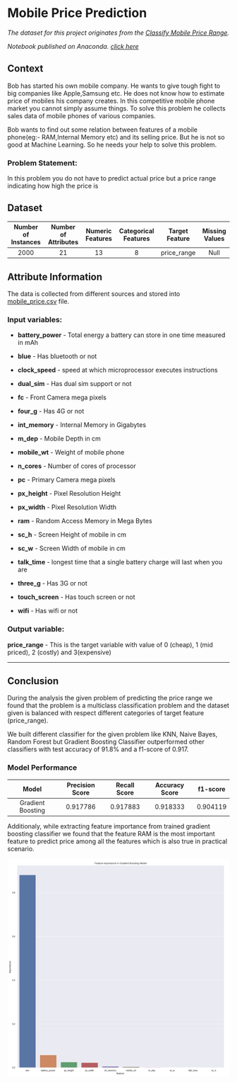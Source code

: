 # Mobile Price Prediction

*The dataset for this project originates from the [Classify Mobile Price Range](https://www.kaggle.com/iabhishekofficial/mobile-price-classification).*

*Notebook published on Anaconda. [click here](https://anaconda.org/arun2728/mobilepriceclassification/notebook)*

## Context
Bob has started his own mobile company. He wants to give tough fight to big companies like Apple,Samsung etc. He does not know how to estimate price of mobiles his company creates. In this competitive mobile phone market you cannot simply assume things. To solve this problem he collects sales data of mobile phones of various companies.

Bob wants to find out some relation between features of a mobile phone(eg:- RAM,Internal Memory etc) and its selling price. But he is not so good at Machine Learning. So he needs your help to solve this problem.

### Problem Statement:
In this problem you do not have to predict actual price but a price range indicating how high the price is

## Dataset

Number of Instances | Number of Attributes | Numeric Features | Categorical Features | Target Feature |	Missing Values |
:------------: | :-------------: | :------------: | :-------------: | :------------: | :-------------:
2000 | 21 | 13 | 8 | price_range | Null


## Attribute Information

The data is collected from different sources and stored into [mobile_price.csv](https://github.com/arun2728/data-science-portfolio/tree/main/Mobile%20Price%20Classification/data) file. 

### Input variables:
- **battery_power** - Total energy a battery can store in one time measured in mAh

- **blue** - Has bluetooth or not

- **clock_speed** - speed at which microprocessor executes instructions

- **dual_sim** - Has dual sim support or not

- **fc** - Front Camera mega pixels

- **four_g** - Has 4G or not

- **int_memory** - Internal Memory in Gigabytes

- **m_dep** - Mobile Depth in cm

- **mobile_wt** - Weight of mobile phone

- **n_cores** - Number of cores of processor

- **pc** - Primary Camera mega pixels
- **px_height** - Pixel Resolution Height
- **px_width** - Pixel Resolution Width
- **ram** - Random Access Memory in Mega Bytes
- **sc_h** - Screen Height of mobile in cm
- **sc_w** - Screen Width of mobile in cm
- **talk_time** - longest time that a single battery charge will last when you are
- **three_g** - Has 3G or not
- **touch_screen** - Has touch screen or not
- **wifi** - Has wifi or not

### Output variable:

**price_range** - This is the target variable with value of 0 (cheap), 1 (mid priced), 2 (costly) and 3(expensive)

<hr>

## Conclusion

During the analysis the given problem of predicting the price range we found that the problem is a multiclass classification problem and the dataset given is balanced with respect different categories of target feature (price_range).

We built different classifier for the given problem like KNN, Naive Bayes, Random Forest but Gradient Boosting Classifier outperformed other classifiers with test accuracy of 91.8% and a f1-score of 0.917.


### Model Performance

| Model |	Precision Score	| Recall Score | Accuracy Score	| f1-score |
:------------: | :------------: | :-------------: | :------------: | :-------------:
| Gradient Boosting	 |	0.917786	| 0.917883	| 0.918333	| 0.904119	| 0.917677 |


Additionaly, while extracting feature importance from trained gradient boosting classifier we found that the feature RAM is the most important feature to predict price among all the features which is also true in practical scenario.

![no imae](https://github.com/arun2728/data-science-portfolio/blob/main/Mobile%20Price%20Classification/plots/Feature_importance.png)
